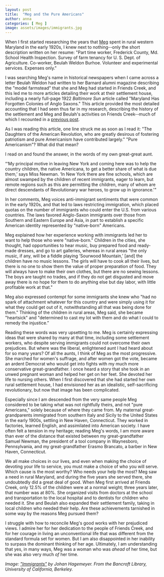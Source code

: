 ```yaml
---
layout: post
title:  "Meg and the Pure Americans"
author: anna
categories: [ Meg ]
image: assets/images/immigrants.jpg
---
```

When I first started researching the years that [Meg]({{site.baseurl}}/meg) spent in rural western Maryland in the early 1920s, I knew next to nothing--only the short description written on her resume: "Part time worker, Frederick County, Md. School Health Inspection. Survey of farm tenancy for U. S. Dept. of Agriculture. Co-worker, Beulah Weldon Burhoe. Volunteer and experimental services. Expenses only."

I was searching Meg's name in historical newspapers when I came across a letter Beulah Weldon had written to her Barnard alumni magazine describing the "model farmstead" that she and Meg had started in Friends Creek, and this led me to more articles detailing their work at their settlement house, including a nearly full-page 1922 *Baltimore Sun* article called "Maryland Has Forgotten Colonies of Anglo Saxons." This article provided the most detailed accounting that I had seen thus far in my research, describing the history of the settlement and Meg and Beulah's activities on Friends Creek--much of which I recounted in a [previous post]({{site.baseurl}}/meg/2017/04/04/meg-pure-americans).

As I was reading this article, one line struck me as soon as I read it: "The Daughters of the American Revolution, who are greatly desirous of fostering patriotism and pure Americanism have contributed largely." "Pure Americanism"? What did that mean?

I read on and found the answer, in the words of my own great-great aunt.

“‘My principal motive in leaving New York and coming here was to help the country children, the native Americana, to get a better share of what is due them,’ says Miss Newman. ‘In New York there are fine schools, which are almost swamped by the children of recent immigrants, eager to learn, but remote regions such as this are permitting the children, many of whom are direct descendants of Revolutionary war heroes, to grow up in ignorance.'"

In her comments, Meg voices anti-immigrant sentiments that were common in the early 1920s, and that led to laws restricting immigration, which placed quotas on the number of immigrants who could enter the U.S. from various countries. The laws favored Anglo-Saxon immigrants over those from Southern and Eastern Europe and Asia, in part to establish a specific American identity represented by "native-born" Americans.

Meg explained how her experience working with immigrants led her to want to help those who were "native-born." Children in the cities, she thought, had opportunities to hear music, buy prepared food and ready-made dresses, and go to art galleries, whereas in rural areas "the only music, if any, will be a fiddle playing ‘Sourwood Mountain,’ [and] the children have no music lessons. The girls will have to cook all their lives, but there is no one to show them the value of proper preparation of food. They will always have to make their own clothes, but there are no sewing lessons. The boys are taught no trades, and if they do not get disgusted and move away there is no hope for them to do anything else but day labor, with little profitable work at that."

Meg also expressed contempt for some immigrants she knew who "had no spark of attachment whatever for this country and were simply using it for what they could get out of it, notwithstanding all that was being done for them." Thinking of the children in rural areas, Meg said, she became "heartsick" and "determined to cast my lot with them and do what I could to remedy the injustice.”

Reading these words was very upsetting to me. Meg is certainly expressing ideas that were shared by many at that time, including some settlement workers, who despite serving immigrants could not overcome their own prejudices. But where was the liberal, enlightened aunt I had heard about for so many years? Of all the aunts, I think of Meg as the most progressive. She marched for women's suffrage, and after women got the vote, became an ardent Democrat who would get into fights with my much more conservative great-grandfather. I once heard a story that she took in an unwed pregnant woman and helped her get on her feet. She devoted her life to nursing others. When I first discovered that she had started her own rural settlement house, I had envisioned her as an idealistic, self-sacrificing revolutionary, but now that image has been complicated.

Especially since I am descended from the very same people Meg considered to be taking what was not rightfully theirs, and not "pure Americans," solely because of where they came from. My maternal great-grandparents immigrated from southern Italy and Sicily to the United States in the early 1900s, settling in New Haven, Connecticut. They worked in factories, learned English, and assimilated into American society. I have often felt a tension in my heritage; reading Meg's words, I am more aware than ever of the distance that existed between my great-grandfather Samuel Newman, the president of a tool company in Waynesboro, Pennsylvania, and my great-grandfather Erasmo Brancato, a barber in New Haven, Connecticut.

We all make choices in our lives, and even when making the choice of devoting your life to service, you must make a choice of who you will serve. Which cause is the most worthy? Who needs your help the most? Meg saw a need in rural Maryland, and during the five years she served there, she undoubtedly did a great deal of good. When Meg first arrived at Friends Creek, only 12.5% of the children were at a normal weight; three years later, that number was at 80%. She organized visits from doctors at the school and transportation to the local hospital and to dentists for children who needed it. She and Beulah also expanded their settlement family, taking in local children who needed their help. Are these achievements tarnished in some way by the reasons Meg pursued them?

I struggle with how to reconcile Meg's good works with her prejudiced views. I admire her for her dedication to the people of Friends Creek, and for her courage in living an unconventional life that was different from the standard formula set for women. But I am also disappointed in her inability to surpass the dominant thinking of her age. Ultimately, I am understanding that yes, in many ways, Meg was a woman who was *ahead* of her time, but she was also very much *of* her time.

*Image: ["Immigrants"](https://calisphere.org/item/ark:/13030/ft5r29p0d6/) by Johan Hagemeyer. From the Bancroft Library, University of California, Berkeley.*